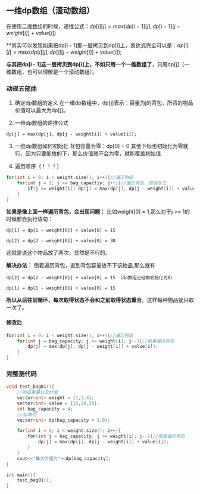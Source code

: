 ## 一维dp数组（滚动数组）
在使用二维数组的时候，递推公式：$dp[i][j] = max(dp[i - 1][j], dp[i - 1][j - weight[i]] + value[i])$

**其实可以发现如果把dp[i - 1]那一层拷贝到dp[i]上，表达式完全可以是：$dp[i][j] = max(dp[i][j], dp[i][j - weight[i]] + value[i]);$

**与其把dp[i - 1]这一层拷贝到dp[i]上，不如只用一个一维数组了**，只用dp[j]（一维数组，也可以理解是一个滚动数组）。

### 动规五部曲
1. 确定dp数组的定义
在一维dp数组中，dp[j]表示：容量为j的背包，所背的物品价值可以最大为dp[j]。

2.   一维dp数组的递推公式
```
dp[j] = max(dp[j], dp[j - weight[i]] + value[i]);
```

3.  一维dp数组如何初始化
背包容量为零：dp[0] = 0
其他下标也初始化为零就行，因为只要能放的下，那么价值就不会为零，就能覆盖初始值

4. 遍历顺序（！！！）
```c++
for(int i = 0; i < weight.size(); i++){//遍历物品
	for(int j = 1; j <= bag_capactiy; j++){//遍历背包，错误写法
		if(j >= weight[i]) dp[j] = max(dp[j], dp[j - weight[i]] + value[i]);
	}
}
```
**如果是像上面一样遍历背包，会出现问题：**
比如weight[0] = 1,那么对于j >= 1的时候都会执行语句：
```
dp[1] = dp[1 - weight[0]] + value[0] = 15 

dp[2] = dp[2 - weight[0]] + value[0] = 30
```
这就是说这个物品放了两次，显然是不行的。

**解决办法：**
倒着遍历背包，直到背包容量放不下该物品,那么就有
```
dp[2] = dp[2 - weight[0]] + value[0] = 15 （dp数组已经都初始化为0）

dp[1] = dp[1 - weight[0]] + value[0] = 15
```
**所以从后往前循环，每次取得状态不会和之前取得状态重合**，这样每种物品就只取一次了。

#### 修改后
```c++
for(int i = 0; i < weight.size(); i++){//遍历物品
	for(int j = bag_capacity; j >= weight[i]; j--){//倒着遍历背包
		dp[j] = max(dp[j], dp[j - weight[i]] + value[i]);
	}
}
```

### 完整测代码
```c++
void test_bag01(){
	//物品重量以及价值
	vector<int> weight = {1,3,4};
	vector<int> value = {15,20,30};
	int bag_capacity = 4;
	//dp数组
	vector<int> dp(bag_capacity + 1,0);

	for(int i = 0; i < weight.size(); i++){
		for(int j = bag_capacity; j >= weight[i]; j--){//倒着遍历背包
			dp[j] = max(dp[j], dp[j - weight[i]] + value[i]);
		}
	}
	cout<<"最大价值为"<<dp[bag_capacity];
}

int main(){
	test_bag01();
}
```


